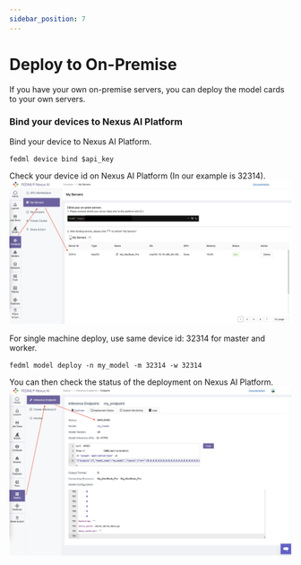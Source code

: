 ```yaml
---
sidebar_position: 7
---
```

# Deploy to On-Premise

If you have your own on-premise servers, you can deploy the model cards to your own servers.

### Bind your devices to Nexus AI Platform
Bind your device to Nexus AI Platform.
```
fedml device bind $api_key
```
Check your device id on Nexus AI Platform (In our example is 32314).  
![OnPremDevices.jpg](pics%2FgetDeviceId.jpg)

For single machine deploy, use same device id: 32314 for master and worker.
```
fedml model deploy -n my_model -m 32314 -w 32314
```
You can then check the status of the deployment on Nexus AI Platform.
![EndpointDeployed.jpg](pics/EndpointDeployed.jpg)